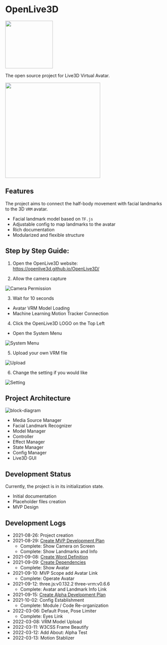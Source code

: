 # OpenLive3D

<img src="asset/design/logo.png" width="150px"/>

The open source project for Live3D Virtual Avatar.

<img src="asset/design/screenshot.png" width="300px"/>


## Features

The project aims to connect the half-body movement with facial landmarks to the 3D `VRM` avatar.

 - Facial landmark model based on `TF.js`
 - Adjustable config to map landmarks to the avatar
 - Rich documentation
 - Modularized and flexible structure


## Step by Step Guide:

1. Open the OpenLive3D website: https://openlive3d.github.io/OpenLive3D/

2. Allow the camera capture

![Camera Permission](asset/doc/allow-camera.png)

3. Wait for 10 seconds
 - Avatar VRM Model Loading
 - Machine Learning Motion Tracker Connection

4. Click the OpenLive3D LOGO on the Top Left
 - Open the System Menu

![System Menu](asset/doc/system-menu.png)

5. Upload your own VRM file

![Upload](asset/doc/upload.png)

6. Change the setting if you would like

![Setting](asset/doc/setting.png)


## Project Architecture

![block-diagram](asset/design/block-diagram.png)

 - Media Source Manager
 - Facial Landmark Recognizer
 - Model Manager
 - Controller
 - Effect Manager
 - State Manager
 - Config Manager
 - Live3D GUI


## Development Status

Currently, the project is in its initialization state.

 - Initial documentation
 - Placeholder files creation
 - MVP Design


## Development Logs

 - 2021-08-26: Project creation
 - 2021-08-29: [Create MVP Development Plan](log/2021-08-28-MVP-Development-Process.md)
   - Complete: Show Camera on Screen
   - Complete: Show Landmarks and Info
 - 2021-09-08: [Create Word Definition](log/2021-09-08-Word-Definition.md)
 - 2021-09-09: [Create Dependencies](log/2021-09-09-Dependencies.md)
   - Complete: Show Avatar
 - 2021-09-10: MVP Scope add Avatar Link
   - Complete: Operate Avatar
 - 2021-09-12: three.js:v0.132.2 three-vrm:v0.6.6
   - Complete: Avatar and Landmark Info Link
 - 2021-09-15: [Create Alpha Development Plan](log/2021-09-15-Alpha-Development-Process.md)
 - 2021-10-02: Config Establishment
   - Complete: Module / Code Re-organization
 - 2022-03-06: Default Pose, Pose Limiter
   - Complete: Eyes Link
 - 2022-03-08: VRM Model Upload
 - 2022-03-11: W3CSS Frame Beautify
 - 2022-03-12: Add About: Alpha Test
 - 2022-03-13: Motion Stablizer
 